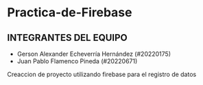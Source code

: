 ﻿# Practica-de-Firebase


 ## INTEGRANTES DEL EQUIPO 

 - Gerson Alexander Echeverría Hernández (#20220175)
 - Juan Pablo Flamenco Pineda (#20220671)

Creaccion de proyecto utilizando firebase para el registro de datos
